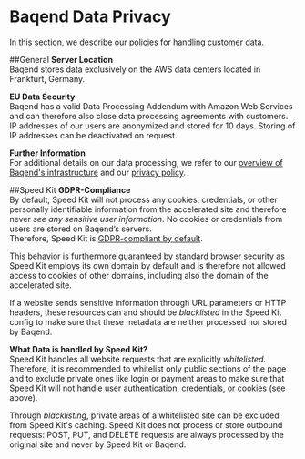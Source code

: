 # Baqend Data Privacy

In this section, we describe our policies for handling customer data.

##General
<strong>Server Location</strong><br>
Baqend stores data exclusively on the AWS data centers located in Frankfurt, Germany.

<strong>EU Data Security</strong><br>
Baqend has a valid Data Processing Addendum with Amazon Web Services and can therefore also close data processing agreements with customers. 
IP addresses of our users are anonymized and stored for 10 days. Storing of IP addresses can be deactivated 
on request.

<strong>Further Information</strong><br>
For additional details on our data processing, we refer to our [overview of Baqend's infrastructure](https://medium.baqend.com/how-to-develop-a-backend-as-a-service-from-scratch-lessons-learned-a9fac618c2ce) and our [privacy policy](https://dashboard.baqend.com/privacy).

##Speed Kit 
<strong>GDPR-Compliance</strong><br>
By default, Speed Kit will not process any cookies, credentials, or other personally identifiable information from the accelerated site and therefore never *see any sensitive user information*. 
No cookies or credentials from users are stored on Baqend’s servers.  
Therefore, Speed Kit is <u>GDPR-compliant by default</u>. 

This behavior is furthermore guaranteed by standard browser security as Speed Kit employs its own domain by default and is therefore not allowed access to cookies of other domains, including also the domain of the accelerated site. 

If a website sends sensitive information through URL parameters or HTTP headers, these resources can and should be *blacklisted* in the Speed Kit config to make sure that these metadata are neither processed nor stored by Baqend.

<strong>What Data is handled by Speed Kit?</strong><br>
Speed Kit handles all website requests that are explicitly *whitelisted*. 
Therefore, it is recommended to whitelist only public sections of the page and to exclude private ones like login or payment areas to make sure that Speed Kit will not handle user authentication, credentials, or cookies (see above).

Through *blacklisting*, private areas of a whitelisted site can be excluded from Speed Kit's caching. Speed Kit does not process or store outbound requests: POST, PUT, and DELETE requests are always processed by the original site and never by Speed Kit or Baqend.
